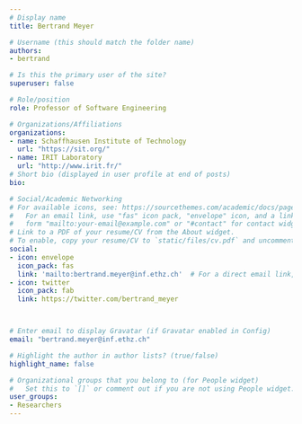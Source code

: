 ```yaml
---
# Display name
title: Bertrand Meyer

# Username (this should match the folder name)
authors:
- bertrand

# Is this the primary user of the site?
superuser: false

# Role/position
role: Professor of Software Engineering

# Organizations/Affiliations
organizations:
- name: Schaffhausen Institute of Technology
  url: "https://sit.org/"
- name: IRIT Laboratory
  url: "http://www.irit.fr/"
# Short bio (displayed in user profile at end of posts)
bio: 

# Social/Academic Networking
# For available icons, see: https://sourcethemes.com/academic/docs/page-builder/#icons
#   For an email link, use "fas" icon pack, "envelope" icon, and a link in the
#   form "mailto:your-email@example.com" or "#contact" for contact widget.
# Link to a PDF of your resume/CV from the About widget.
# To enable, copy your resume/CV to `static/files/cv.pdf` and uncomment the lines below.
social:
- icon: envelope
  icon_pack: fas
  link: 'mailto:bertrand.meyer@inf.ethz.ch'  # For a direct email link, use "mailto:test@example.org".
- icon: twitter
  icon_pack: fab
  link: https://twitter.com/bertrand_meyer



# Enter email to display Gravatar (if Gravatar enabled in Config)
email: "bertrand.meyer@inf.ethz.ch"

# Highlight the author in author lists? (true/false)
highlight_name: false

# Organizational groups that you belong to (for People widget)
#   Set this to `[]` or comment out if you are not using People widget.
user_groups:
- Researchers
---
```

